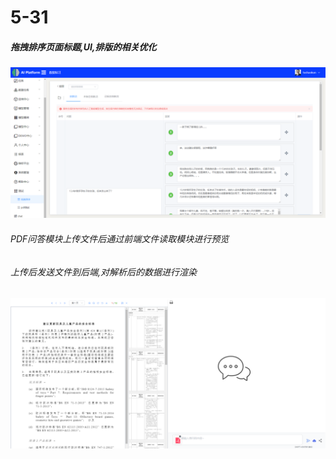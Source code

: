 # 5-31

##### 拖拽排序页面标题,UI,排版的相关优化

![image-20240531203714901](../assets/image-20240531203714901.png)



###### PDF问答模块上传文件后通过前端文件读取模块进行预览

###### 上传后发送文件到后端,对解析后的数据进行渲染

![image-20240531203538338](../assets/image-20240531203538338.png)